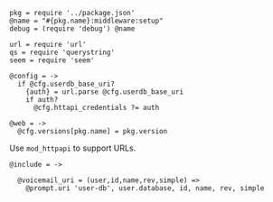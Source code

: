     pkg = require '../package.json'
    @name = "#{pkg.name}:middleware:setup"
    debug = (require 'debug') @name

    url = require 'url'
    qs = require 'querystring'
    seem = require 'seem'

    @config = ->
      if @cfg.userdb_base_uri?
        {auth} = url.parse @cfg.userdb_base_uri
        if auth?
          @cfg.httapi_credentials ?= auth

    @web = ->
      @cfg.versions[pkg.name] = pkg.version

Use `mod_httpapi` to support URLs.

    @include = ->

      @voicemail_uri = (user,id,name,rev,simple) =>
        @prompt.uri 'user-db', user.database, id, name, rev, simple
